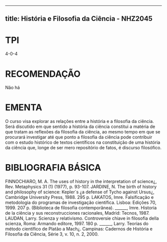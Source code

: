 
---
title: História e Filosofia da Ciência - NHZ2045 
---

# TPI

4-0-4

# RECOMENDAÇÃO

Não há

# EMENTA

O curso visa explorar as relações entre a história e a filosofia da ciência. Será discutido em que sentido a história da ciência constitui a matéria de que tratam as reflexões da filosofia da ciência, ao mesmo tempo em que se procurará investigar até que ponto a filosofia da ciência pode contribuir com o estudo histórico de textos científicos na constituição de uma história da ciência que, longe de ser mero repositório de fatos, é discurso filosófico.

# BIBLIOGRAFIA BÁSICA

FINNOCHIARO, M. A. The uses of history in the interpretation of science¿, Rev. Metaphysics 31 (1) (1977), p. 93-107.
JARDINE, N. The birth of history and philosophy of science: Kepler´s ¿a defense of Tycho against Ursus¿, Cambridge University Press, 1988. 295 p.
LAKATOS, Imre. Falsificação e metodologia do programas de investigação científica. Lisboa: Edições 70, 1999. 207 p. (Biblioteca de filosofia contemporânea).
______, Imre. Historia de la ciência y sus reconstrucciones racionales, Madrid: Tecnos, 1987.
LAUDAN, Larry. Scienza y relativismo. Controversie chiave in filosofia della scienza, Roma: Armando editore, 1997. 180 p.
______, Larry. Teorias do método científico de Platão a Mach¿. Campinas: Cadernos de História e Filosofia da Ciência, Série 3, v. 10, n. 2, 2000.
        
